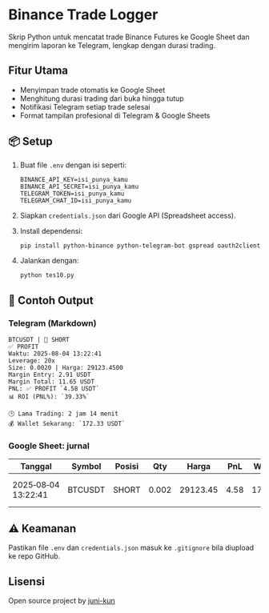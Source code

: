 
# Binance Trade Logger

Skrip Python untuk mencatat trade Binance Futures ke Google Sheet dan mengirim laporan ke Telegram, lengkap dengan durasi trading.

## Fitur Utama
- Menyimpan trade otomatis ke Google Sheet
- Menghitung durasi trading dari buka hingga tutup
- Notifikasi Telegram setiap trade selesai
- Format tampilan profesional di Telegram & Google Sheets

## 📦 Setup

1. Buat file `.env` dengan isi seperti:
    ```env
    BINANCE_API_KEY=isi_punya_kamu
    BINANCE_API_SECRET=isi_punya_kamu
    TELEGRAM_TOKEN=isi_punya_kamu
    TELEGRAM_CHAT_ID=isi_punya_kamu
    ```

2. Siapkan `credentials.json` dari Google API (Spreadsheet access).

3. Install dependensi:
    ```bash
    pip install python-binance python-telegram-bot gspread oauth2client
    ```

4. Jalankan dengan:
    ```bash
    python tes10.py
    ```

## 🔎 Contoh Output

### Telegram (Markdown)
```
BTCUSDT | 🔴 SHORT  
✅ PROFIT  
Waktu: 2025‑08‑04 13:22:41  
Leverage: 20x  
Size: 0.0020 | Harga: 29123.4500  
Margin Entry: 2.91 USDT  
Margin Total: 11.65 USDT  
PNL: ✅ PROFIT `4.58 USDT`  
📊 ROI (PNL%): `39.33%`  

🕒 Lama Trading: 2 jam 14 menit  
💰 Wallet Sekarang: `172.33 USDT`  
```

### Google Sheet: jurnal
| Tanggal            | Symbol  | Posisi | Qty    | Harga     | PnL     | Wallet   | Durasi         |
|--------------------|---------|--------|--------|-----------|---------|----------|----------------|
| 2025‑08‑04 13:22:41| BTCUSDT | SHORT  | 0.002  | 29123.45  | 4.58    | 172.33   | 2 jam 14 menit |

## ⚠️ Keamanan
Pastikan file `.env` dan `credentials.json` masuk ke `.gitignore` bila diupload ke repo GitHub.

## Lisensi
Open source project by [juni-kun](https://github.com/juni-kun)
